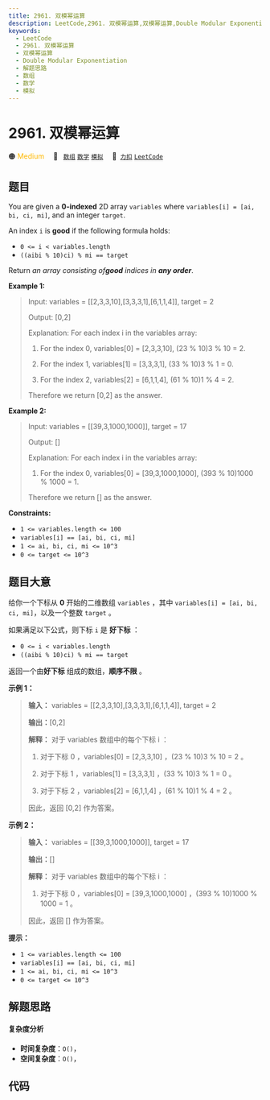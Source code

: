 ```yaml
---
title: 2961. 双模幂运算
description: LeetCode,2961. 双模幂运算,双模幂运算,Double Modular Exponentiation,解题思路,数组,数学,模拟
keywords:
  - LeetCode
  - 2961. 双模幂运算
  - 双模幂运算
  - Double Modular Exponentiation
  - 解题思路
  - 数组
  - 数学
  - 模拟
---
```


# 2961. 双模幂运算

🟠 <font color=#ffb800>Medium</font>&emsp; 🔖&ensp; [`数组`](/tag/array.md) [`数学`](/tag/math.md) [`模拟`](/tag/simulation.md)&emsp; 🔗&ensp;[`力扣`](https://leetcode.cn/problems/double-modular-exponentiation) [`LeetCode`](https://leetcode.com/problems/double-modular-exponentiation)

## 题目

You are given a **0-indexed** 2D array `variables` where `variables[i] = [ai,
bi, ci, mi]`, and an integer `target`.

An index `i` is **good** if the following formula holds:

  * `0 <= i < variables.length`
  * `((aibi % 10)ci) % mi == target`

Return _an array consisting of**good** indices in **any order**_.



**Example 1:**

> Input: variables = [[2,3,3,10],[3,3,3,1],[6,1,1,4]], target = 2
> 
> Output: [0,2]
> 
> Explanation: For each index i in the variables array:
> 
> 1) For the index 0, variables[0] = [2,3,3,10], (23 % 10)3 % 10 = 2.
> 
> 2) For the index 1, variables[1] = [3,3,3,1], (33 % 10)3 % 1 = 0.
> 
> 3) For the index 2, variables[2] = [6,1,1,4], (61 % 10)1 % 4 = 2.
> 
> Therefore we return [0,2] as the answer.

**Example 2:**

> Input: variables = [[39,3,1000,1000]], target = 17
> 
> Output: []
> 
> Explanation: For each index i in the variables array:
> 
> 1) For the index 0, variables[0] = [39,3,1000,1000], (393 % 10)1000 % 1000 = 1.
> 
> Therefore we return [] as the answer.

**Constraints:**

  * `1 <= variables.length <= 100`
  * `variables[i] == [ai, bi, ci, mi]`
  * `1 <= ai, bi, ci, mi <= 10^3`
  * `0 <= target <= 10^3`


## 题目大意

给你一个下标从 **0** 开始的二维数组 `variables` ，其中 `variables[i] = [ai, bi, ci, mi]`，以及一个整数
`target` 。

如果满足以下公式，则下标 `i` 是 **好下标** ：

  * `0 <= i < variables.length`
  * `((aibi % 10)ci) % mi == target`

返回一个由**好下标** 组成的数组，**顺序不限** 。



**示例 1：**

> 
> 
> 
> 
> 
> **输入：** variables = [[2,3,3,10],[3,3,3,1],[6,1,1,4]], target = 2
> 
> **输出：**[0,2]
> 
> **解释：** 对于 variables 数组中的每个下标 i ：
> 
> 1) 对于下标 0 ，variables[0] = [2,3,3,10] ，(23 % 10)3 % 10 = 2 。
> 
> 2) 对于下标 1 ，variables[1] = [3,3,3,1] ，(33 % 10)3 % 1 = 0 。
> 
> 3) 对于下标 2 ，variables[2] = [6,1,1,4] ，(61 % 10)1 % 4 = 2 。
> 
> 因此，返回 [0,2] 作为答案。
> 
> 

**示例 2：**

> 
> 
> 
> 
> 
> **输入：** variables = [[39,3,1000,1000]], target = 17
> 
> **输出：**[]
> 
> **解释：** 对于 variables 数组中的每个下标 i ：
> 
> 1) 对于下标 0 ，variables[0] = [39,3,1000,1000] ，(393 % 10)1000 % 1000 = 1 。
> 
> 因此，返回 [] 作为答案。
> 
> 



**提示：**

  * `1 <= variables.length <= 100`
  * `variables[i] == [ai, bi, ci, mi]`
  * `1 <= ai, bi, ci, mi <= 10^3`
  * `0 <= target <= 10^3`


## 解题思路

#### 复杂度分析

- **时间复杂度**：`O()`，
- **空间复杂度**：`O()`，

## 代码

```javascript

```